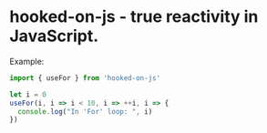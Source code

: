 # hooked-on-js - true reactivity in JavaScript.

Example:
```js
import { useFor } from 'hooked-on-js'

let i = 0
useFor(i, i => i < 10, i => ++i, i => {
  console.log("In 'For' loop: ", i)
})
```
